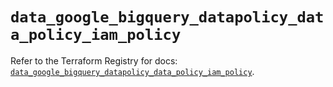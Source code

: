 # `data_google_bigquery_datapolicy_data_policy_iam_policy`

Refer to the Terraform Registry for docs: [`data_google_bigquery_datapolicy_data_policy_iam_policy`](https://registry.terraform.io/providers/hashicorp/google-beta/6.2.0/docs/data-sources/google_bigquery_datapolicy_data_policy_iam_policy).
